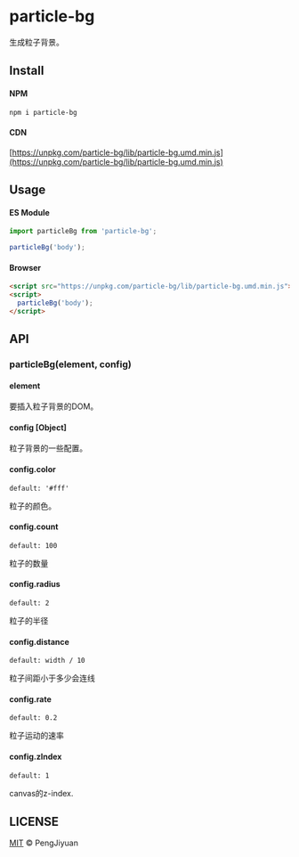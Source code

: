 # particle-bg

生成粒子背景。

## Install

#### NPM

```bash
npm i particle-bg
```

#### CDN

[https://unpkg.com/particle-bg/lib/particle-bg.umd.min.js](https://unpkg.com/particle-bg/lib/particle-bg.umd.min.js)

## Usage

#### ES Module

```javascript
import particleBg from 'particle-bg';

particleBg('body');
```

#### Browser

```html
<script src="https://unpkg.com/particle-bg/lib/particle-bg.umd.min.js"></script>
<script>
  particleBg('body');
</script>
```

## API

### particleBg(element, config)

#### element

要插入粒子背景的DOM。

#### config [Object]

粒子背景的一些配置。

#### config.color

`default: '#fff'`

粒子的颜色。

#### config.count

`default: 100`

粒子的数量

#### config.radius

`default: 2`

粒子的半径

#### config.distance

`default: width / 10`

粒子间距小于多少会连线

#### config.rate

`default: 0.2`

粒子运动的速率

#### config.zIndex

`default: 1`

canvas的z-index.

## LICENSE

[MIT](./LICENSE) © PengJiyuan
